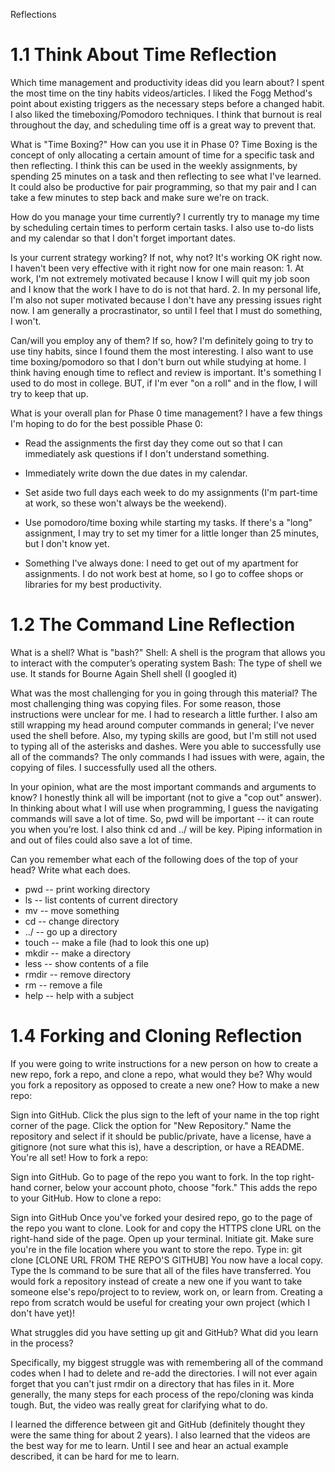 Reflections

# 1.1 Think About Time Reflection

Which time management and productivity ideas did you learn about?
I spent the most time on the tiny habits videos/articles. I liked the Fogg Method's point about existing triggers as the necessary steps before a changed habit. I also liked the timeboxing/Pomodoro techniques. I think that burnout is real throughout the day, and scheduling time off is a great way to prevent that.

What is "Time Boxing?" How can you use it in Phase 0?
Time Boxing is the concept of only allocating a certain amount of time for a specific task and then reflecting. I think this can be used in the weekly assignments, by spending 25 minutes on a task and then reflecting to see what I've learned. It could also be productive for pair programming, so that my pair and I can take a few minutes to step back and make sure we're on track.

How do you manage your time currently?
I currently try to manage my time by scheduling certain times to perform certain tasks. I also use to-do lists and my calendar so that I don't forget important dates.

Is your current strategy working? If not, why not?
It's working OK right now. I haven't been very effective with it right now for one main reason: 1. At work, I'm not extremely motivated because I know I will quit my job soon and I know that the work I have to do is not that hard. 2. In my personal life, I'm also not super motivated because I don't have any pressing issues right now. I am generally a procrastinator, so until I feel that I must do something, I won't.

Can/will you employ any of them? If so, how?
I'm definitely going to try to use tiny habits, since I found them the most interesting. I also want to use time boxing/pomodoro so that I don't burn out while studying at home. I think having enough time to reflect and review is important. It's something I used to do most in college. BUT, if I'm ever "on a roll" and in the flow, I will try to keep that up.

What is your overall plan for Phase 0 time management?
I have a few things I'm hoping to do for the best possible Phase 0:

- Read the assignments the first day they come out so that I can immediately ask questions if I don't understand something.

- Immediately write down the due dates in my calendar.

- Set aside two full days each week to do my assignments (I'm part-time at work, so these won't always be the weekend).

- Use pomodoro/time boxing while starting my tasks. If there's a "long" assignment, I may try to set my timer for a little longer than 25 minutes, but I don't know yet.

- Something I've always done: I need to get out of my apartment for assignments. I do not work best at home, so I go to coffee shops or libraries for my best productivity.

# 1.2 The Command Line Reflection

What is a shell? What is "bash?"
Shell: A shell is the program that allows you to interact with the computer’s operating system
Bash: The type of shell we use. It stands for Bourne Again Shell shell (I googled it)

What was the most challenging for you in going through this material?
The most challenging thing was copying files. For some reason, those instructions were unclear for me. I had to research a little further. I also am still wrapping my head around computer commands in general; I've never used the shell before. Also, my typing skills are good, but I'm still not used to typing all of the asterisks and dashes.
Were you able to successfully use all of the commands?
The only commands I had issues with were, again, the copying of files. I successfully used all the others.

In your opinion, what are the most important commands and arguments to know?
I honestly think all will be important (not to give a "cop out" answer). In thinking about what I will use when programming, I guess the navigating commands will save a lot of time. So, pwd will be important -- it can route you when you’re lost. I also think cd and ../ will be key. Piping information in and out of files could also save a lot of time.

Can you remember what each of the following does of the top of your head? Write what each does.
- pwd  -- print working directory
- ls -- list contents of current directory
- mv -- move something
- cd -- change directory
- ../ -- go up a directory
- touch -- make a file (had to look this one up)
- mkdir -- make a directory
- less -- show contents of a file
- rmdir -- remove directory
- rm -- remove a file
- help -- help with a subject

# 1.4 Forking and Cloning Reflection

If you were going to write instructions for a new person on how to create a new repo, fork a repo, and clone a repo, what would they be? Why would you fork a repository as opposed to create a new one?
How to make a new repo:

Sign into GitHub.
Click the plus sign to the left of your name in the top right corner of the page.
Click the option for "New Repository."
Name the repository and select if it should be public/private, have a license, have a gitignore (not sure what this is), have a description, or have a README.
You're all set!
How to fork a repo:

Sign into GitHub.
Go to page of the repo you want to fork.
In the top right-hand corner, below your account photo, choose "fork." This adds the repo to your GitHub.
How to clone a repo:

Sign into GitHub
Once you've forked your desired repo, go to the page of the repo you want to clone.
Look for and copy the HTTPS clone URL on the right-hand side of the page.
Open up your terminal.
Initiate git.
Make sure you're in the file location where you want to store the repo.
Type in: git clone [CLONE URL FROM THE REPO'S GITHUB]
You now have a local copy.
Type the ls command to be sure that all of the files have transferred.
You would fork a repository instead of create a new one if you want to take someone else's repo/project to to review, work on, or learn from. Creating a repo from scratch would be useful for creating your own project (which I don't have yet)!

What struggles did you have setting up git and GitHub? What did you learn in the process?

Specifically, my biggest struggle was with remembering all of the command codes when I had to delete and re-add the directories. I will not ever again forget that you can't just rmdir on a directory that has files in it. More generally, the many steps for each process of the repo/cloning was kinda tough. But, the video was really great for clarifying what to do.

I learned the difference between git and GitHub (definitely thought they were the same thing for about 2 years). I also learned that the videos are the best way for me to learn. Until I see and hear an actual example described, it can be hard for me to learn.


